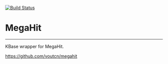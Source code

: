 [![Build Status](https://travis-ci.org/msneddon/MegaHit.svg?branch=master)](https://travis-ci.org/msneddon/MegaHit)

# MegaHit
---

KBase wrapper for MegaHit.

https://github.com/voutcn/megahit


